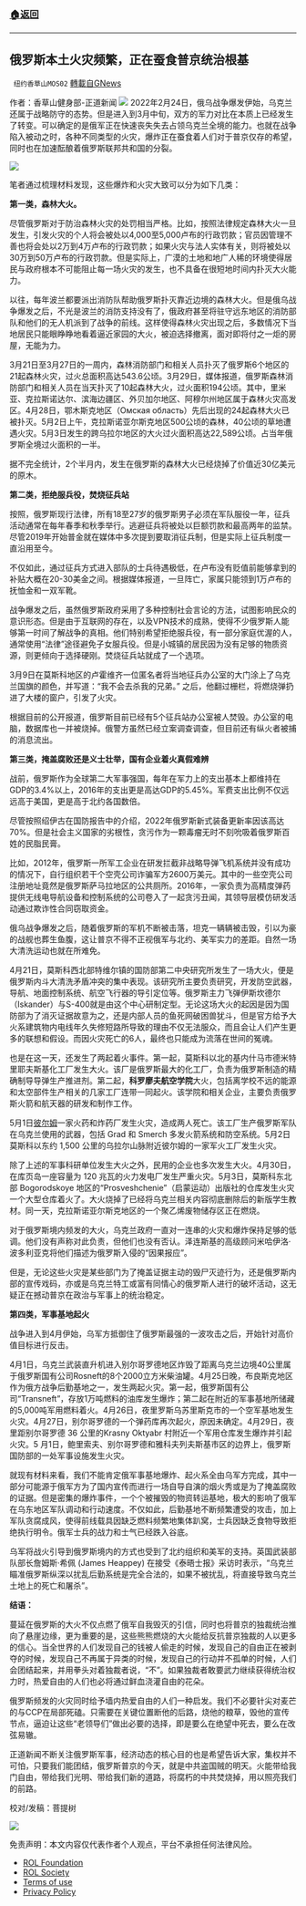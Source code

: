 ###  [:house:返回](README.md)
---


## 俄罗斯本土火灾频繁，正在蚕食普京统治根基
` 纽约香草山MOS02` [轉載自GNews](https://gnews.org/zh-hans/2486101/)

作者：香草山健身部-正道新闻
 ![](https://cdn.discordapp.com/attachments/902205163622776852/956563844661121124/image0.png) 
2022年2月24日，俄乌战争爆发伊始，乌克兰还属于战略防守的态势。但是进入到3月中旬，双方的军力对比在本质上已经发生了转变。可以确定的是俄军正在快速丧失失去占领乌克兰全境的能力。也就在战争陷入被动之时，各种不同类型的火灾，爆炸正在蚕食着人们对于普京仅存的希望，同时也在加速酝酿着俄罗斯联邦共和国的分裂。
 
![](https://assets.gnews.org/wp-content/uploads/2022/05/image-913.png)
 
笔者通过梳理材料发现，这些爆炸和火灾大致可以分为如下几类：
 
**第一类，森林大火。**
 
尽管俄罗斯对于防治森林火灾的处罚相当严格。比如，按照法律规定森林大火一旦发生，引发火灾的个人将会被处以4,000至5,000卢布的行政罚款；官员因管理不善也将会处以2万到4万卢布的行政罚款；如果火灾与法人实体有关，则将被处以30万到50万卢布的行政罚款。但是实际上，广漠的土地和地广人稀的环境使得居民与政府根本不可能阻止每一场火灾的发生，也不具备在很短地时间内扑灭大火能力。
 
以往，每年波兰都要派出消防队帮助俄罗斯扑灭靠近边境的森林大火。但是俄乌战争爆发之后，不光是波兰的消防支持没有了，俄政府甚至将驻守远东地区的消防部队和他们的无人机派到了战争的前线。这样使得森林火灾出现之后，多数情况下当地居民只能眼睁睁地看着逼近家园的大火，被迫选择撤离，面对即将付之一炬的房屋，无能为力。
 
3月21日至3月27日的一周内，森林消防部门和相关人员扑灭了俄罗斯6个地区的21起森林火灾，过火总面积高达543.6公顷。3月29日，媒体报道，俄罗斯森林消防部门和相关人员在当天扑灭了10起森林大火，过火面积194公顷。其中，里米亚、克拉斯诺达尔、滨海边疆区、外贝加尔地区、阿穆尔州地区属于森林火灾高发区。4月28日，鄂木斯克地区（Омская область）先后出现的24起森林大火已被扑灭。5月2日上午，克拉斯诺亚尔斯克地区500公顷的森林，40公顷的草地遭遇火灾。5月3日发生的跨乌拉尔地区的大火过火面积高达22,589公顷。占当年俄罗斯全境过火面积的一半。
 
据不完全统计，2个半月内，发生在俄罗斯的森林大火已经烧掉了价值近30亿美元的原木。
 
**第二类，拒绝服兵役，焚烧征兵站**
 
按照，俄罗斯现行法律，所有18至27岁的俄罗斯男子必须在军队服役一年，征兵活动通常在每年春季和秋季举行。逃避征兵将被处以巨额罚款和最高两年的监禁。尽管2019年开始普金就在媒体中多次提到要取消征兵制，但是实际上征兵制度一直沿用至今。
 
不仅如此，通过征兵方式进入部队的士兵待遇极低，在卢布没有贬值前能够拿到的补贴大概在20-30美金之间。根据媒体报道，一旦阵亡，家属只能领到1万卢布的抚恤金和一双军靴。
 
战争爆发之后，虽然俄罗斯政府采用了多种控制社会言论的方法，试图影响民众的意识形态。但是由于互联网的存在，以及VPN技术的成熟，使得不少俄罗斯人能够第一时间了解战争的真相。他们特别希望拒绝服兵役，有一部分家庭优渥的人，通常使用“法律”途径避免子女服兵役。但是小城镇的居民因为没有足够的物质资源，则更倾向于选择硬刚。焚烧征兵站就成了一个选项。
 
3月9日在莫斯科地区的卢霍维齐一位匿名者将当地征兵办公室的大门涂上了乌克兰国旗的颜色，并写道：“我不会去杀我的兄弟。” 之后，他翻过栅栏，将燃烧弹扔进了大楼的窗户，引发了火灾。
 
根据目前的公开报道，俄罗斯目前已经有5个征兵站办公室被人焚毁。办公室的电脑，数据库也一并被烧掉。俄警方虽然已经立案调查调查，但目前还有纵火者被捕的消息流出。
 
**第三类，掩盖腐败还是义士壮举，国有企业着火真假难辨**
 
战前，俄罗斯作为全球第二大军事强国，每年在军力上的支出基本上都维持在GDP的3.4%以上，2016年的支出更是高达GDP的5.45%。军费支出比例不仅远远高于美国，更是高于北约各国数倍。
 
尽管按照绍伊古在国防报告中的介绍，2022年俄罗斯新式装备更新率因该高达70%。但是社会主义国家的劣根性，贪污作为一颗毒瘤无时不刻吮吸着俄罗斯百姓的民脂民膏。
 
比如，2012年，俄罗斯一所军工企业在研发拦截非战略导弹飞机系统并没有成功的情况下，自行组织若干个空壳公司诈骗军方2600万美元。其中的一些空壳公司注册地址竟然是俄罗斯萨马拉地区的公共厕所。2016年，一家负责为高精度弹药提供无线电导航设备和控制系统的公司卷入了一起贪污丑闻，其领导层模仿研发活动通过欺诈性合同窃取资金。
 
俄乌战争爆发之后，随着俄罗斯的军机不断被击落，坦克一辆辆被击毁，引以为豪的战舰也葬生鱼腹，这让普京不得不正视俄军与北约、美军实力的差距。自然一场大清洗运动也就在所难免。
 
4月21日，莫斯科西北部特维尔镇的国防部第二中央研究所发生了一场大火，便是俄罗斯内斗大清洗矛盾冲突的集中表现。该研究所主要负责研究，开发防空武器，导航、地面控制系统、航空飞行器的导引定位等。俄罗斯主力飞弹伊斯坎德尔（Iskander）与S-400就是由这个中心研制定型。无论这场大火的起因是因为国防部为了消灭证据故意为之，还是内部人员的鱼死网破困兽犹斗，但是官方给予大火系建筑物内电线年久失修短路所导致的理由不仅无法服众，而且会让人们产生更多的联想和假设。而因火灾死亡的6人，最终也只能成为流落在世间的冤魂。
 
也是在这一天，还发生了两起着火事件。第一起，莫斯科以北的基内什马市德米特里耶夫斯基化工厂发生大火。该厂是俄罗斯最大的化工厂，负责为俄罗斯制造的精确制导导弹生产推进剂。第二起，**科罗廖夫航空学院**大火，包括离学校不远的能源和太空部件生产相关的几家工厂连带一同起火。该学院和相关企业，主要负责俄罗斯火箭和航天器的研发和制作工作。
 
5月1日[彼尔姆](https://drive.google.com/file/d/1Vb5yhoH0jI2VuB3bbQVfuYZIHRFiLnbn/view?usp=sharing)一家火药和炸药厂发生火灾，造成两人死亡。该工厂生产俄罗斯军队在乌克兰使用的武器，包括 Grad 和 Smerch 多发火箭系统和防空系统。5月2日莫斯科以东约 1,500 公里的乌拉尔山脉附近彼尔姆的一家军火工厂发生火灾。
 
除了上述的军事科研单位发生大火之外，民用的企业也多次发生大火。4月30日，在库页岛一座容量为 120 兆瓦的火力发电厂发生严重火灾。5月3日，莫斯科东北部 Bogorodskoye 地区的“Prosveshchenie”（启蒙运动）出版社的仓库发生火灾一个大型仓库着火了。大火烧掉了已经将乌克兰相关内容彻底删除后的新版学生教材。同一天，克拉斯诺亚尔斯克地区的一个聚乙烯废物储存区正在燃烧。
 
对于俄罗斯境内频发的大火，乌克兰政府一直对一连串的火灾和爆炸保持足够的低调。他们没有声称对此负责，但他们也没有否认。泽连斯基的高级顾问米哈伊洛·波多利亚克将他们描述为俄罗斯入侵的“因果报应”。
 
但是，无论这些火灾是某些部门为了掩盖证据主动的毁尸灭迹行为，还是俄罗斯内部的宣传戏码，亦或是乌克兰特工或富有同情心的俄罗斯人进行的破坏活动，这无疑正在撼动普京在政治与军事上的统治稳定。
 
**第四类，军事基地起火**
 
战争进入到4月伊始，乌军方抵御住了俄罗斯最强的一波攻击之后，开始针对高价值目标进行反击。
 
4月1日，乌克兰武装直升机进入别尔哥罗德地区炸毁了距离乌克兰边境40公里属于俄罗斯国有公司Rosneft的8个2000立方米柴油罐。4月25日晚，布良斯克地区作为俄方战争后勤基地之一，发生两起火灾。第一起，俄罗斯国有公司“Transneft”，存放1万吨燃料的油库发生爆炸；第二起在附近的军事基地所储藏的5,000吨军用燃料着火。4月26日，夜里罗斯乌苏里斯克市的一个空军基地发生火灾。4月27日，别尔哥罗德的一个弹药库再次起火，原因未确定。4月29日，夜里距别尔哥罗德 36 公里的Krasny Oktyabr 村附近一个军用仓库发生爆炸并引起火灾。5 月1日，鲍里索夫、别尔哥罗德和雅科夫列夫斯基市区的边界上，俄罗斯国防部的一处军事设施发生火灾。
 
就现有材料来看，我们不能肯定俄军事基地爆炸、起火系全由乌军方完成，其中一部分可能源于俄军方为了国内宣传而进行一场自导自演的烟火秀或是为了掩盖腐败的证据。但是密集的爆炸事件，一个个被摧毁的物资转运基地，极大的影响了俄军在乌东地区军队调动和行动速度。不仅如此，后勤基地不断频繁遭受的攻击，加上军队贪腐成风，使得前线载具因缺乏燃料频繁地集体趴窝，士兵因缺乏食物导致拒绝执行明令。俄军士兵的战力和士气已经跌入谷底。
 
乌军将战火引导到俄罗斯境内的方式也受到了北约组织和美军的支持。英国武装部队部长詹姆斯·希佩 (James Heappey) 在接受《泰晤士报》采访时表示，“乌克兰瞄准俄罗斯纵深以扰乱后勤系统是完全合法的，如果不被扰乱，将直接导致乌克兰土地上的死亡和屠杀”。
 
**结语：**
 
蔓延在俄罗斯的大火不仅点燃了俄军自我毁灭的引信，同时也将普京的独裁统治推向了悬崖边缘，更为重要的是，这些熊熊燃烧的大火能给反抗普京独裁的人以更多的信心。当全世界的人们发现自己的钱被人偷走的时候，发现自己的自由正在被剥夺的时候，发现自己不再属于异类的时候，发现自己的行动并不孤单的时候，人们会团结起来，并用拳头对着独裁者说，“不”。如果独裁者敢要武力继续获得统治权力时，热爱自由的人们也必将通过鲜血浇灌自由的花朵。
 
俄罗斯频发的火灾同时给予墙内热爱自由的人们一种启发。我们不必要针尖对麦芒的与CCP在局部死磕。只需要在关键位置断他的后路，烧他的粮草，毁他的宣传节点，逼迫让这些“老领导们”做出必要的选择，即是要么在绝望中死去，要么在改弦易辙。
 
正道新闻不断关注俄罗斯军事，经济动态的核心目的也是希望告诉大家，集权并不可怕，只要我们能团结，俄罗斯普京的今天，就是中共盗国贼的明天。火能带给我门自由，带给我们光明、带给我们新的道路，将腐朽的中共焚烧掉，用以照亮我们的前路。
 
校对/发稿：菩提树
 
![](https://cdn.discordapp.com/attachments/942466911881539646/970788410249846824/IMG_1279.JPG)

免责声明：本文内容仅代表作者个人观点，平台不承担任何法律风险。
  
- [ROL Foundation](https://rolfoundation.org/)
- [ROL Society](https://rolsociety.org/)
- [Terms of use](https://gnews.org/terms-of-use-3/)
- [Privacy Policy](https://gnews.org/privacy-policy/)
